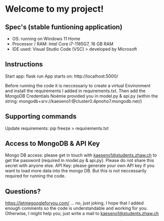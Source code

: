 # Welcome to my project!

## Spec's (stable funtioning application)
- OS: running on Windows 11 Home
- Processor / RAM: Intel Core i7-1185G7, 16 GB RAM
- IDE used: Visual Studio Code (VSC) > developed by Microsoft

## Instructions
Start app: flask run
App starts on: http://localhost:5000/

Before running the code it is neccessariy to create a virtual Environment and install the requirements I added in requirements.txt.
Then add the MongoDB Credentials Noémie provided you in model.py & api.py (within the string: mongodb+srv://kaeseno1:<password>@cluster0.4pnoho7.mongodb.net/)

## Supporting commands
Update requirements: pip freeze > requirements.txt

## Access to MongoDB & API Key
Mongo DB access: please get in touch with kaeseno1@students.zhaw.ch to get the password (required in model.py & api.py). Please do not share this secret with anyone else.
API Key: please generate your own API key if you want to load more data into the mongo DB. But this is not neccessarily required for running the code.

## Questions?
https://letmegoogleforyou.com/ ... no, just joking, I hope that I added enough comments so the code is understandable and working for you. Otherwise, I might help you; just write a mail to kaeseno1@students.zhaw.ch